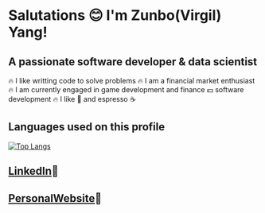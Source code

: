 # **Salutations :blush: I'm Zunbo(Virgil) Yang!**
## A passionate software developer & data scientist
  :fire: I like writting code to solve problems
  :fire: I am a financial market enthusiast
  :fire: I am currently engaged in game development and finance :dollar: software development
  :fire: I like :pizza: and espresso :coffee: 
## Languages used on this profile
[![Top Langs](https://github-readme-stats.vercel.app/api/top-langs/?username=Virgil525)](https://github.com/anuraghazra/github-readme-stats)
## **[LinkedIn](www.linkedin.com/in/zunbo-yang-0676bb205):link:**
## **[PersonalWebsite](https://virgil525.github.io/PersonalWebsite/):link:** 

